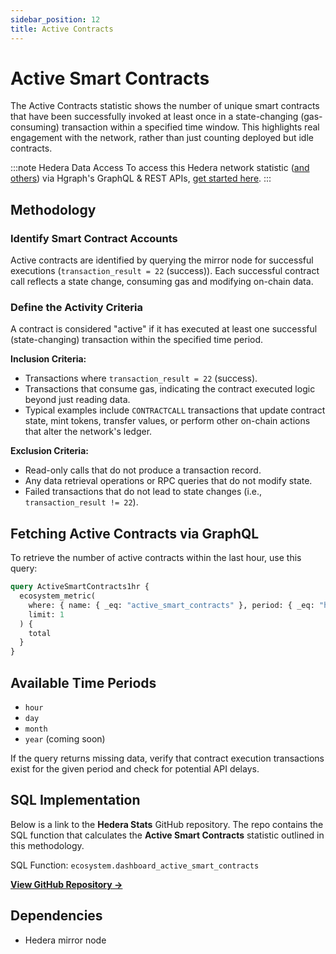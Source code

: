 ```yaml
---
sidebar_position: 12
title: Active Contracts
---
```


# Active Smart Contracts

The Active Contracts statistic shows the number of unique smart contracts that have been successfully invoked at least once in a state-changing (gas-consuming) transaction within a specified time window. This highlights real engagement with the network, rather than just counting deployed but idle contracts.

:::note Hedera Data Access
To access this Hedera network statistic ([and others](/category/hedera-stats/)) via Hgraph's GraphQL & REST APIs, [get started here](https://www.hgraph.com/hedera).
:::

## Methodology

### Identify Smart Contract Accounts
Active contracts are identified by querying the mirror node for successful executions (`transaction_result = 22` (success)). Each successful contract call reflects a state change, consuming gas and modifying on-chain data.

### Define the Activity Criteria
A contract is considered "active" if it has executed at least one successful (state-changing) transaction within the specified time period.

**Inclusion Criteria:**
- Transactions where `transaction_result = 22` (success).
- Transactions that consume gas, indicating the contract executed logic beyond just reading data.
- Typical examples include `CONTRACTCALL` transactions that update contract state, mint tokens, transfer values, or perform other on-chain actions that alter the network's ledger.

**Exclusion Criteria:**
- Read-only calls that do not produce a transaction record.
- Any data retrieval operations or RPC queries that do not modify state.
- Failed transactions that do not lead to state changes (i.e., `transaction_result != 22`).

## Fetching Active Contracts via GraphQL

To retrieve the number of active contracts within the last hour, use this query:

```graphql
query ActiveSmartContracts1hr {
  ecosystem_metric(
    where: { name: { _eq: "active_smart_contracts" }, period: { _eq: "hour" } }
    limit: 1
  ) {
    total
  }
}
```

## Available Time Periods

- `hour`
- `day`
- `month`
- `year` (coming soon)

If the query returns missing data, verify that contract execution transactions exist for the given period and check for potential API delays.

## SQL Implementation

Below is a link to the **Hedera Stats** GitHub repository. The repo contains the SQL function that calculates the **Active Smart Contracts** statistic outlined in this methodology.

SQL Function: `ecosystem.dashboard_active_smart_contracts`

**[View GitHub Repository →](https://github.com/hgraph-io/hedera-stats)**

## Dependencies
* Hedera mirror node